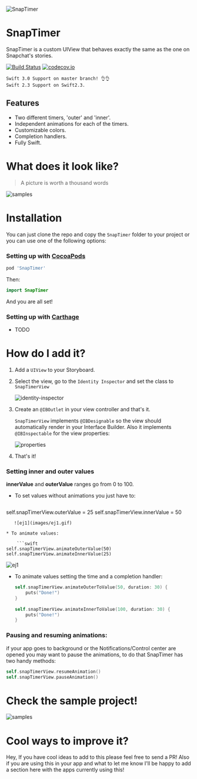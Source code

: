 ![SnapTimer](images/snaptimer-logo.png)

# SnapTimer

SnapTimer is a custom UIView that behaves exactly the same as the one on Snapchat's stories. 

[![Build Status](https://travis-ci.org/andresinaka/SnapTimer.svg?branch=master)](https://travis-ci.org/andresinaka/SnapTimer) [![codecov.io](https://codecov.io/github/andresinaka/SnapTimer/badge.svg?branch=master)](https://codecov.io/github/andresinaka/SnapTimer?branch=master)

```
Swift 3.0 Support on master branch! 👌👌 
Swift 2.3 Support on Swift2.3.
```

## Features

- Two different timers, 'outer' and 'inner'.
- Independent animations for each of the timers.
- Customizable colors.
- Completion handlers.
- Fully Swift.

# What does it look like?

> A picture is worth a thousand words

![samples](images/sample-timers.png)

# Installation

You can just clone the repo and copy the ```SnapTimer``` folder to your project or you can use one of the following options:
 
### Setting up with [CocoaPods](http://cocoapods.org/)

```ruby
pod 'SnapTimer'
```

Then:

```swift
import SnapTimer
```

And you are all set! 

### Setting up with [Carthage](https://github.com/Carthage/Carthage)

- TODO

# How do I add it?

1. Add a `UIView` to your Storyboard.
2. Select the view, go to the `Identity Inspector` and set the class to `SnapTimerView`
 
    ![identity-inspector](images/identity-inspector.png)

3. Create an `@IBOutlet` in your view controller and that's it.
 
    `SnapTimerView` implements `@IBDesignable` so the view should automatically render in your Interface Builder. Also it implements `@IBInspectable` for the view properties:

   ![properties](images/properties.png)

4. That's it!

### Setting inner and outer values

**innerValue** and **outerValue** ranges go from 0 to 100.

* To set values without animations you just have to:

    ```swift
self.snapTimerView.outerValue = 25
self.snapTimerView.innerValue = 50
```
   ![ej1](images/ej1.gif)

* To animate values:

    ```swift
self.snapTimerView.animateOuterValue(50)
self.snapTimerView.animateInnerValue(25)
```
   ![ej1](images/ej2.gif)

* To animate values setting the time and a completion handler:

  ```swift
  self.snapTimerView.animateOuterToValue(50, duration: 30) {
	  puts("Done!")
  }
 
  self.snapTimerView.animateInnerToValue(100, duration: 30) {
	  puts("Done!")
  }
  ```
 
### Pausing and resuming animations:

if your app goes to background or the Notifications/Control center are opened you may want to pause the animations, to do that SnapTimer has two handy methods:

```swift
self.snapTimerView.resumeAnimation()
self.snapTimerView.pauseAnimation()
```

# Check the sample project!

![samples](images/ej3.gif)

# Cool ways to improve it?

Hey, If you have cool ideas to add to this please feel free to send a PR! Also if you are using this in your app and what to let me know I'll be happy to add a section here with the apps currently using this!
